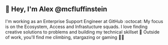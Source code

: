 ## 👋 Hey, I'm Alex @mcfluffinstein

I'm working as an Enterprise Support Engineer at GitHub :octocat: My focus is on the Ecosystem, Access and Infrastucture squads. I love finding creative solutions to problems and building my technical skillset 🌱  Outside of work, you'll find me climbing, stargazing or gaming 👨‍🚀 
